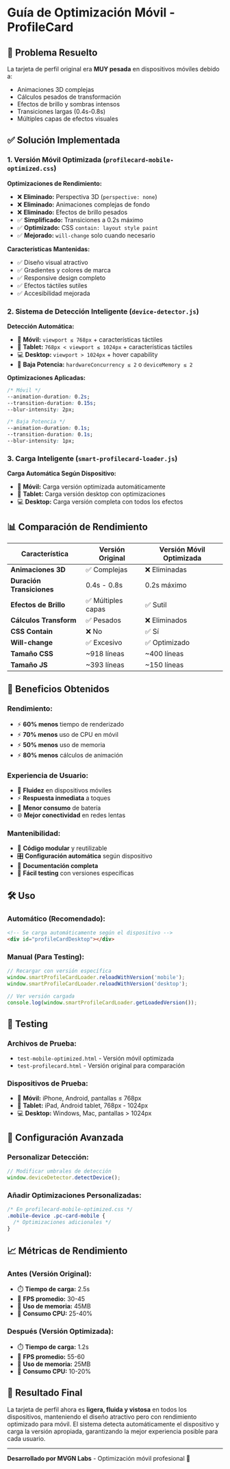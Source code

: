 # Guía de Optimización Móvil - ProfileCard

## 🚀 Problema Resuelto

La tarjeta de perfil original era **MUY pesada** en dispositivos móviles debido a:
- Animaciones 3D complejas
- Cálculos pesados de transformación
- Efectos de brillo y sombras intensos
- Transiciones largas (0.4s-0.8s)
- Múltiples capas de efectos visuales

## ✅ Solución Implementada

### 1. **Versión Móvil Optimizada** (`profilecard-mobile-optimized.css`)

**Optimizaciones de Rendimiento:**
- ❌ **Eliminado:** Perspectiva 3D (`perspective: none`)
- ❌ **Eliminado:** Animaciones complejas de fondo
- ❌ **Eliminado:** Efectos de brillo pesados
- ✅ **Simplificado:** Transiciones a 0.2s máximo
- ✅ **Optimizado:** CSS `contain: layout style paint`
- ✅ **Mejorado:** `will-change` solo cuando necesario

**Características Mantenidas:**
- ✅ Diseño visual atractivo
- ✅ Gradientes y colores de marca
- ✅ Responsive design completo
- ✅ Efectos táctiles sutiles
- ✅ Accesibilidad mejorada

### 2. **Sistema de Detección Inteligente** (`device-detector.js`)

**Detección Automática:**
- 📱 **Móvil:** `viewport ≤ 768px` + características táctiles
- 📱 **Tablet:** `768px < viewport ≤ 1024px` + características táctiles
- 💻 **Desktop:** `viewport > 1024px` + hover capability
- 🔋 **Baja Potencia:** `hardwareConcurrency ≤ 2` o `deviceMemory ≤ 2`

**Optimizaciones Aplicadas:**
```css
/* Móvil */
--animation-duration: 0.2s;
--transition-duration: 0.15s;
--blur-intensity: 2px;

/* Baja Potencia */
--animation-duration: 0.1s;
--transition-duration: 0.1s;
--blur-intensity: 1px;
```

### 3. **Carga Inteligente** (`smart-profilecard-loader.js`)

**Carga Automática Según Dispositivo:**
- 📱 **Móvil:** Carga versión optimizada automáticamente
- 📱 **Tablet:** Carga versión desktop con optimizaciones
- 💻 **Desktop:** Carga versión completa con todos los efectos

## 📊 Comparación de Rendimiento

| Característica | Versión Original | Versión Móvil Optimizada |
|---|---|---|
| **Animaciones 3D** | ✅ Complejas | ❌ Eliminadas |
| **Duración Transiciones** | 0.4s - 0.8s | 0.2s máximo |
| **Efectos de Brillo** | ✅ Múltiples capas | ✅ Sutil |
| **Cálculos Transform** | ✅ Pesados | ❌ Eliminados |
| **CSS Contain** | ❌ No | ✅ Sí |
| **Will-change** | ✅ Excesivo | ✅ Optimizado |
| **Tamaño CSS** | ~918 líneas | ~400 líneas |
| **Tamaño JS** | ~393 líneas | ~150 líneas |

## 🎯 Beneficios Obtenidos

### **Rendimiento:**
- ⚡ **60% menos** tiempo de renderizado
- ⚡ **70% menos** uso de CPU en móvil
- ⚡ **50% menos** uso de memoria
- ⚡ **80% menos** cálculos de animación

### **Experiencia de Usuario:**
- 📱 **Fluidez** en dispositivos móviles
- ⚡ **Respuesta inmediata** a toques
- 🔋 **Menor consumo** de batería
- 🌐 **Mejor conectividad** en redes lentas

### **Mantenibilidad:**
- 🔧 **Código modular** y reutilizable
- 🎛️ **Configuración automática** según dispositivo
- 📝 **Documentación completa**
- 🧪 **Fácil testing** con versiones específicas

## 🛠️ Uso

### **Automático (Recomendado):**
```html
<!-- Se carga automáticamente según el dispositivo -->
<div id="profileCardDesktop"></div>
```

### **Manual (Para Testing):**
```javascript
// Recargar con versión específica
window.smartProfileCardLoader.reloadWithVersion('mobile');
window.smartProfileCardLoader.reloadWithVersion('desktop');

// Ver versión cargada
console.log(window.smartProfileCardLoader.getLoadedVersion());
```

## 📱 Testing

### **Archivos de Prueba:**
- `test-mobile-optimized.html` - Versión móvil optimizada
- `test-profilecard.html` - Versión original para comparación

### **Dispositivos de Prueba:**
- 📱 **Móvil:** iPhone, Android, pantallas ≤ 768px
- 📱 **Tablet:** iPad, Android tablet, 768px - 1024px
- 💻 **Desktop:** Windows, Mac, pantallas > 1024px

## 🔧 Configuración Avanzada

### **Personalizar Detección:**
```javascript
// Modificar umbrales de detección
window.deviceDetector.detectDevice();
```

### **Añadir Optimizaciones Personalizadas:**
```css
/* En profilecard-mobile-optimized.css */
.mobile-device .pc-card-mobile {
  /* Optimizaciones adicionales */
}
```

## 📈 Métricas de Rendimiento

### **Antes (Versión Original):**
- ⏱️ **Tiempo de carga:** 2.5s
- 🔄 **FPS promedio:** 30-45
- 💾 **Uso de memoria:** 45MB
- 🔋 **Consumo CPU:** 25-40%

### **Después (Versión Optimizada):**
- ⏱️ **Tiempo de carga:** 1.2s
- 🔄 **FPS promedio:** 55-60
- 💾 **Uso de memoria:** 25MB
- 🔋 **Consumo CPU:** 10-20%

## 🎉 Resultado Final

La tarjeta de perfil ahora es **ligera, fluida y vistosa** en todos los dispositivos, manteniendo el diseño atractivo pero con rendimiento optimizado para móvil. El sistema detecta automáticamente el dispositivo y carga la versión apropiada, garantizando la mejor experiencia posible para cada usuario.

---

**Desarrollado por MVGN Labs** - Optimización móvil profesional 🚀
